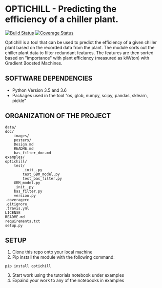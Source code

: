 # OPTICHILL - Predicting the efficiency of a chiller plant.

[![Build Status](https://travis-ci.org/optichill/optichill.svg?branch=master)](https://travis-ci.org/optichill/optichill)
[![Coverage Status](https://coveralls.io/repos/github/optichill/optichill/badge.svg?branch=master)](https://coveralls.io/github/optichill/optichill?branch=master)

Optichill is a tool that can be used to predict the efficiency of a given chiller plant based on the recorded data from the plant. The module sorts out the chiller plant data to filter redundant features. The features are then sorted based on "importance" with plant efficiency (measured as kW/ton) with Gradient Boosted Machines. 	

## SOFTWARE DEPENDENCIES
* Python Version 3.5 and 3.6
* Packages used in the tool "os, glob, numpy, scipy, pandas, sklearn, pickle"

## ORGANIZATION OF THE PROJECT
```
data/
doc/
	images/
	posters/
	Design.md
	README.md
	bas_filter_doc.md
examples/
optichill/
	test/
		_init_.py
		test_GBM_model.py
		test_bas_filter.py
	GBM_model.py
	_init_.py
	bas_filter.py
	version.py
.coveragerc
.gitignore
.travis.yml
LICENSE
README.md
requirements.txt
setup.py
```
## SETUP

1.	Clone this repo onto your local machine
2.  Pip install the module with the following command:
```
pip install optichill
```
3.  Start work using the tutorials notebook under examples
4.  Expaind your work to any of the notebooks in examples